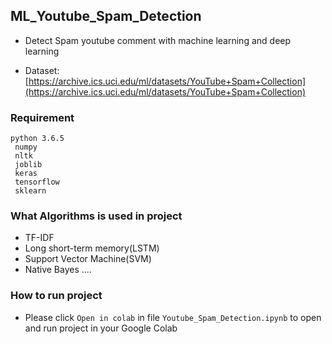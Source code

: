 ## ML_Youtube_Spam_Detection

- Detect Spam youtube comment with machine learning and deep learning

- Dataset: [https://archive.ics.uci.edu/ml/datasets/YouTube+Spam+Collection](https://archive.ics.uci.edu/ml/datasets/YouTube+Spam+Collection)

### Requirement 
```
python 3.6.5
 numpy
 nltk
 joblib
 keras
 tensorflow
 sklearn
```

### What Algorithms is used in project
- TF-IDF
- Long short-term memory(LSTM)
- Support Vector Machine(SVM)
- Native Bayes
....
### How to run project
- Please click ```Open in colab``` in file ```Youtube_Spam_Detection.ipynb``` to open and run project in your Google Colab


